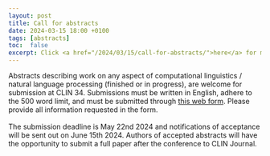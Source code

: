 ```yaml
---
layout: post
title: Call for abstracts
date: 2024-03-15 18:00 +0100
tags: [abstracts]
toc:  false
excerpt: Click <a href="/2024/03/15/call-for-abstracts/">here</a> for more information.
---
```

<div>
Abstracts describing work on any aspect of computational linguistics / natural language processing (finished or in progress), are welcome for submission at CLIN 34. Submissions must be written in English, adhere to the 500 word limit, and must be submitted through <a href="https://docs.google.com/forms/d/1G2Ee1LUfQdmh2xQz8T46YcR1BXUMuB4q4iuAKq9sp8Q">this web form</a>. Please provide all information requested in the form. 
<br><br>
The submission deadline is May 22nd 2024 and notifications of acceptance will be sent out on June 15th 2024. Authors of accepted abstracts will have the opportunity to submit a full paper after the conference to CLIN Journal.
</div>